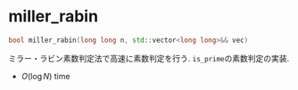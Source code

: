 # miller_rabin
```cpp
bool miller_rabin(long long n, std::vector<long long>&& vec)
```
ミラー・ラビン素数判定法で高速に素数判定を行う. `is_prime`の素数判定の実装.
- $O(\log N)$ time
